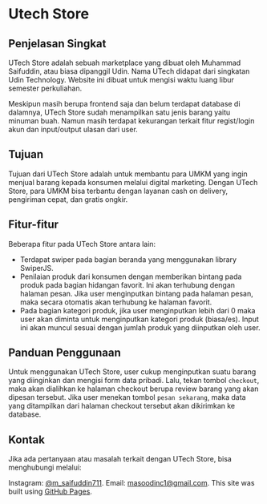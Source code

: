 # Utech Store
## Penjelasan Singkat
UTech Store adalah sebuah marketplace yang dibuat oleh Muhammad Saifuddin, atau biasa dipanggil Udin. Nama UTech didapat dari singkatan Udin Technology. Website ini dibuat untuk mengisi waktu luang libur semester perkuliahan.

Meskipun masih berupa frontend saja dan belum terdapat database di dalamnya, UTech Store sudah menampilkan satu jenis barang yaitu minuman buah. Namun masih terdapat kekurangan terkait fitur regist/login akun dan input/output ulasan dari user.

## Tujuan
Tujuan dari UTech Store adalah untuk membantu para UMKM yang ingin menjual barang kepada konsumen melalui digital marketing. Dengan UTech Store, para UMKM bisa terbantu dengan layanan cash on delivery, pengiriman cepat, dan gratis ongkir.

## Fitur-fitur
Beberapa fitur pada UTech Store antara lain:
- Terdapat swiper pada bagian beranda yang menggunakan library SwiperJS.
- Penilaian produk dari konsumen dengan memberikan bintang pada produk pada bagian hidangan favorit. Ini akan terhubung dengan halaman pesan. Jika user menginputkan bintang pada halaman pesan, maka secara otomatis akan terhubung ke halaman favorit.
- Pada bagian kategori produk, jika user menginputkan lebih dari 0 maka user akan diminta untuk menginputkan kategori produk (biasa/es). Input ini akan muncul sesuai dengan jumlah produk yang diinputkan oleh user.

## Panduan Penggunaan
Untuk menggunakan UTech Store, user cukup menginputkan suatu barang yang diinginkan dan mengisi form data pribadi. Lalu, tekan tombol `checkout`, maka akan dialihkan ke halaman checkout berupa review barang yang akan dipesan tersebut. Jika user menekan tombol `pesan sekarang`, maka data yang ditampilkan dari halaman checkout tersebut akan dikirimkan ke database.

## Kontak
Jika ada pertanyaan atau masalah terkait dengan UTech Store, bisa menghubungi melalui:

Instagram: [@m_saifuddin711]([https://pages.github.com/](https://www.instagram.com/direct/t/340282366841710300949128165706432124526)).
Email: [masoodinc1@gmail.com]([mailto:masoodinc1@gmail.com]).
This site was built using [GitHub Pages](https://pages.github.com/).
